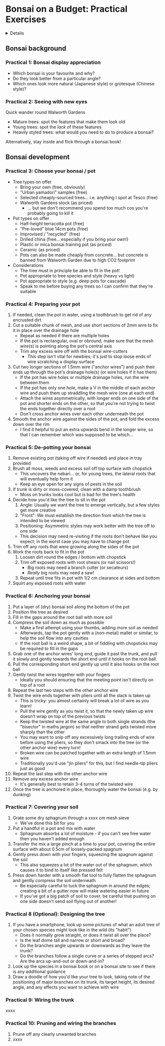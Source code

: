 # Bonsai on a Budget: Practical Exercises

<details>

## Meta - hide/remove before sharing

### Why this page

These exercises are intended to be suitable for a single-day "bonsai bootcamp" style course, focusing on producing simple doodles with cheap materials.

I've split them out from the single-day course outline because:

1. They don't line up precisely with the theory (for example: we wire the trunk before we learn why wiring is important)
1. They're really the main part of the course that focuses on the "budget" element; most of the rest is re-useable

### To do
+ Review practicals for readability
+ Fill out bounty board with pic requests for hands-on tasks


</details>

## Bonsai background

### Practical 1: Bonsai display appreciation

+ Which bonsai is your favourite and why?
+ Do they look better from a particular angle?
+ Which ones look more natural (Japanese style) or grotesque (Chinese style)?

### Practical 2: Seeing with new eyes

Quick wander round Walworth Gardens
+ Mature trees: spot the features that make them look old
+ Young trees: spot the _lack_ of these features
+ Heavily styled trees: what would you need to do to produce a bonsai?

Alternatively, stay inside and flick through a bonsai book!

## Bonsai development

### Practical 3: Choose your bonsai / pot

+ Tree types on offer
	- Bring your own (free, obviously)
	- "Urban yamadori" samples (free)
	- Selected cheaply-sourced trees... i.e. anything I spot at Tesco (free)
	- Walworth Gardens stock (as priced)
		- ... but we don't recommend you spend too much cos you're probably going to kill it
+ Pot types on offer
	- Half-height terracotta pot (free)
	- "Pre-loved" blue 14cm pots (free)
	- Improvised / "recycled" (free)
	- Drilled china (free... especially if you bring your own!)
	- Plastic or mica bonsai training pot (as priced)
	- Ceramic (as priced)
	- Pots can also be made cheaply from concrete... but concrete is banned from Walworth Garden due to high CO2 footprint
+ Considerations
	- The tree must in principle be able to fit in the pot!
	- Pot appropriate to tree species and style (heavy vs light)
	- Pot appropriate to style (e.g. deep pots for cascade)
	- Speak to me before buying any trees so I can confirm that they're suitable

### Practical 4: Preparing your pot

1. If needed, clean the pot in water, using a toothbrush to get rid of any encrusted dirt
1. Cut a suitable chunk of mesh, and use short sections of 2mm wire to fix it in place over the drainage hole
	- Repeat as needed if there are multiple holes
	- If the pot is rectangular, oval or obround, make sure that the mesh wire(s) is pointing along the pot's central axis
	- Trim any excess wire off with the bonsai wire-cutters
		- This step isn't vital for newbies; it's just to stop loose ends of wire scratching a display surface
1. Cut two longer sections of 1.5mm wire ("anchor wires") and push their ends up through the pot's drainage hole(s) (or wire holes if it has them)
	- If the pot has wire holes or multiple drainage holes, run the wire between them
	- If the pot has only one hole, make a V in the middle of each anchor wire and push them up straddling the mesh wire (one at each end)
	- Attach the wires asymmetrically, with longer ends on one side of the pot and shorter ends on the other, so that you're not trying to twist the ends together directly over a root
	- Don't cross anchor wires over each other underneath the pot
1. Smooth the anchor wire against the sides of the pot, and fold the excess down over the rim
	- I find it helpful to put an extra upwards bend in the longer wire, so that I can remember which was supposed to be which...

### Practical 5: De-potting your bonsai

1. Remove existing pot (taking off wire if needed) and place in tray provided
1. Brush all moss, weeds and excess soil off top surface with chopstick
	- This uncovers the nebari... or, for young trees, the lateral roots that will eventually help form it
	- Keep an eye open for any signs of pests in the soil
1. If trunk is dirty or moss-covered, clean with a damp toothbrush
	- Moss on trunks looks cool but is bad for the tree's health
1. Decide how you'd like the tree to sit in the pot
	1. Angle: Usually we want the tree to emerge vertically, but a few styles get more creative
	1. "Front": We must establish the direction from which the tree is intended to be viewed
	1. Positioning: Asymmetric styles may work better with the tree off to one side
	- This decision may need re-visiting if the roots don't behave like you expect; in the worst case you may have to change pot
1. Trim off any roots that were growing along the sides of the pot
1. Work the roots back to fit in the pot
	1. Loosen dirt round the edges / bottom with chopstick
	1. Trim off exposed roots with root shears (or nail scissors!)
		- Big roots may need a branch cutter (or secateurs)
		- _Really_ big roots may need a saw!
	1. Repeat until tree fits in pot with 1/2 cm clearance at sides and bottom
1. Squirt any exposed roots with water

### Practical 6: Anchoring your bonsai
1. Put a layer of (dry) bonsai soil along the bottom of the pot
1. Position the tree as desired
1. Fill in the gaps around the root ball with more soil
1. Compress the soil down as much as possible
	- Make a first attempt using your thumbs, adding more soil as needed
	- Afterwards, tap the pot gently with a (non-metal) mallet or similar, to help the soil flow into any cavities
	- If the root ball is a weird shape, a bit of fiddling with chopsticks may be required to fill in the gaps
1. Grab one of the anchor wires' long end, guide it past the trunk, and pull it slowly and gently towards the short end until it hooks on the root ball.
1. Pull the corresponding short end gently up until it also hooks on the root ball
1. Gently twist the wires together with your fingers
	- Ideally you should ensuring that the meeting point isn't directly on top of a root
1. Repeat the last two steps with the other anchor wire
1. Twist the wire ends together with pliers until all the slack is taken up
	- This is tricky: you almost certainly will break a lot of wire as you learn!
	- Pull the wire gently as you twist it, so that the newly taken up wire doesn't wrap on top of the previous twists
	- Keep the twisted wire at the same angle to both single strands (the "bisector" in maths jargon) so that neither strand gets twisted more sharply than the other
	- You may want to snip off any excessively long trailing ends of wire before using the pliers, so they don't smack into the tree (or the other anchor wire) every turn!
	- Broken wire can be patched together with an extra length of 1.5mm wire
	- Traditionally you'd use "jin pliers" for this, but I find needle-tip pliers just as good
1. Repeat the last step with the other anchor wire
1. Remove any excess anchor wire
	- It's generally best to retain 3-4 turns of the twisted wire
1. Once the tree is anchored in place, thoroughly water the bonsai (e.g. by dunking)

### Practical 7: Covering your soil
1. Grate some dry sphagnum through a xxxx cm mesh sieve
	- We've done this bit for you
1. Put a handful in a pot and mix with water
	- Sphagnum absorbs a lot of moisture - if you can't see free water then you haven't added enough
1. Transfer the mix a large pinch at a time to your pot, covering the entire surface with about 0.5cm of loosely-packed spagnum
1. Gently press down with your fingers, squeezing the spagnum against the soil
	- This also squeezes a lot of the water out of the sphagnum, which causes it to bind to itself like pressed felt
1. Press down harder with a smooth flat tool to fully flatten the sphagnum and gently compress the soil underneath
	- Be especially careful to tuck the sphagnum in around the edges; creating a bit of a gutter now will make watering easier in future
	- If you've got a big patch of soil to cover, be careful that pushing on one side doesn't send soil flying out of another!

### Practical 8 (Optional): Designing the tree
1. If you have a smartphone, look up some pictures of what an adult tree of your chosen species might look like in the wild (its "habit")
	- Does it normally grow straight, or does it twist all over the place?
	- Is the leaf dome tall and narrow or short and broad?
	- Do the branches angle upwards or downwards as they leave the trunk?
	- Do the branches follow a single curve or a series of stepped arcs?  Are the arcs up-and-out or down-and-in?
1. Look up the species in a bonsai book or on a bonsai site to see if there is any additional guidance
1. Draw a doodle of how you'd like your tree to look, taking note of the positioning of major branches on its trunk, its target height, its desired angle, and any effects you want to achieve with wire

### Practical 9: Wiring the trunk
xxxx

### Practical 10: Pruning and wiring the branches
1. Prune off any clearly unwanted branches
1. xxxx

